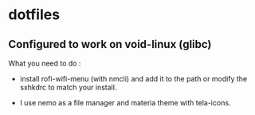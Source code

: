 # dotfiles

## Configured to work on void-linux (glibc) 
What you need to do :

- install rofi-wifi-menu (with nmcli) and add it to the path or modify the sxhkdrc to match your install.

- I use nemo as a file manager and materia theme with tela-icons.




